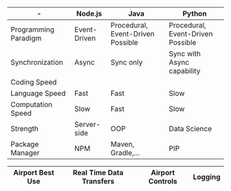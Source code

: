 -|Node.js | Java | Python
--------|--------|------|-------
Programming Paradigm| Event-Driven | Procedural, Event-Driven Possible | Procedural, Event-Driven Possible
Synchronization| Async| Sync only|  Sync with Async capability
Coding Speed | 
Language Speed | Fast | Fast | Slow
Computation Speed | Slow | Fast | Slow
Strength | Server-side | OOP | Data Science
Package Manager | NPM | Maven, Gradle,... | PIP

Airport Best Use | Real Time Data Transfers | Airport Controls | Logging
-----------------|--------------------------|------------------|--------